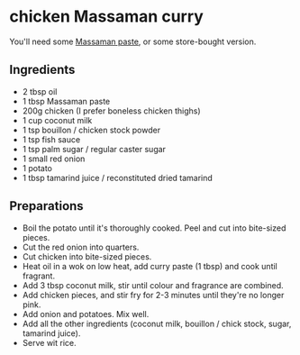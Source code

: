 # chicken Massaman curry

You'll need some [Massaman paste](thai_massaman_paste.md), or some store-bought version.

## Ingredients

- 2 tbsp oil
- 1 tbsp Massaman paste
- 200g chicken (I prefer boneless chicken thighs)
- 1 cup coconut milk
- 1 tsp bouillon / chicken stock powder
- 1 tsp fish sauce
- 1 tsp palm sugar / regular caster sugar
- 1 small red onion
- 1 potato
- 1 tbsp tamarind juice / reconstituted dried tamarind

## Preparations
- Boil the potato until it's thoroughly cooked. Peel and cut into bite-sized pieces.
- Cut the red onion into quarters.
- Cut chicken into bite-sized pieces.
- Heat oil in a wok on low heat, add curry paste (1 tbsp) and cook until fragrant.
- Add 3 tbsp coconut milk, stir until colour and fragrance are combined.
- Add chicken pieces, and stir fry for 2-3 minutes until they're no longer pink.
- Add onion and potatoes. Mix well.
- Add all the other ingredients (coconut milk, bouillon / chick stock, sugar, tamarind juice).
- Serve wit rice.
